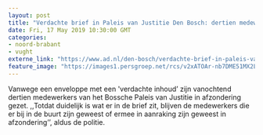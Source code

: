 ```yaml
---
layout: post
title: "Verdachte brief in Paleis van Justitie Den Bosch: dertien medewerkers in afzondering"
date: Fri, 17 May 2019 10:30:00 GMT
categories: 
- noord-brabant 
- vught 
externe_link: "https://www.ad.nl/den-bosch/verdachte-brief-in-paleis-van-justitie-den-bosch-dertien-medewerkers-in-afzondering~abd5c993/"
feature_image: "https://images1.persgroep.net/rcs/v2xATOAr-nb7DME51MX2LMjfCAo/diocontent/143345617/_fitwidth/400/?appId=21791a8992982cd8da851550a453bd7f&quality=0.7"
---
```


Vanwege een enveloppe  met een 'verdachte inhoud’ zijn vanochtend dertien medewerkers van het Bossche Paleis van Justitie in afzondering gezet. ,,Totdat duidelijk is wat er in de brief zit, blijven de medewerkers die er bij in de buurt zijn geweest of ermee in aanraking zijn geweest in afzondering’’, aldus de politie.
